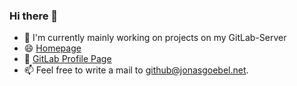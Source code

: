 ### Hi there 👋

- 🔭 I'm currently mainly working on projects on my GitLab-Server 
- 😄 [Homepage](https://jonasgoebel.net)
- 🌱 [GitLab Profile Page](https://git.goebel.app/Jonas)
- 📫 Feel free to write a mail to [github@jonasgoebel.net](mailto:github@jonasgoebel.net).
